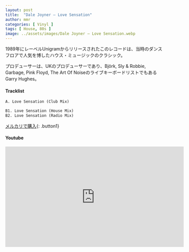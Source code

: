 ```yaml
---
layout: post
title:  "Dale Joyner – Love Sensation"
author: mmr
categories: [ Vinyl ]
tags: [ House, 80s ]
image: ../assets/images/Dale Joyner – Love Sensation.webp
---
```


1989年にレーベルUnigramからリリースされたこのレコードは、当時のダンスフロアで人気を博したハウス・ミュージックのクラシック。

プロデューサーは、UKのプロデューサーであり、Björk, Sly & Robbie, Garbage, Pink Floyd, The Art Of NoiseのライブキーボードリストでもあるGarry Hughes。

#### Tracklist
```md
A. Love Sensation (Club Mix)

B1. Love Sensation (House Mix)
B2. Love Sensation (Radio Mix)

```

[メルカリで購入](https://jp.mercari.com/item/m31073345318?afid=6142608987){: .button1}

#### Youtube
<iframe width="560" height="315" src="https://www.youtube.com/embed/d3PWbGgZzds?si=ldKlXJkMMvZNfUs4" title="YouTube video player" frameborder="0" allow="accelerometer; autoplay; clipboard-write; encrypted-media; gyroscope; picture-in-picture; web-share" referrerpolicy="strict-origin-when-cross-origin" allowfullscreen></iframe>